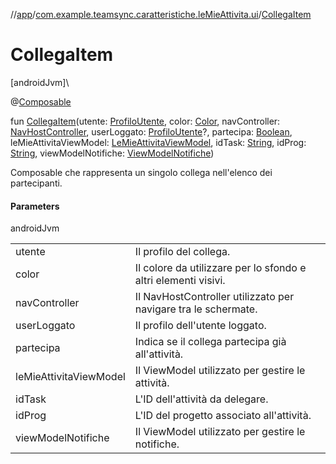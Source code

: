//[app](../../index.md)/[com.example.teamsync.caratteristiche.leMieAttivita.ui](index.md)/[CollegaItem](-collega-item.md)

# CollegaItem

[androidJvm]\

@[Composable](https://developer.android.com/reference/kotlin/androidx/compose/runtime/Composable.html)

fun [CollegaItem](-collega-item.md)(utente: [ProfiloUtente](../com.example.teamsync.caratteristiche.autentificazione.data.model/-profilo-utente/index.md), color: [Color](https://developer.android.com/reference/kotlin/androidx/compose/ui/graphics/Color.html), navController: [NavHostController](https://developer.android.com/reference/kotlin/androidx/navigation/NavHostController.html), userLoggato: [ProfiloUtente](../com.example.teamsync.caratteristiche.autentificazione.data.model/-profilo-utente/index.md)?, partecipa: [Boolean](https://kotlinlang.org/api/latest/jvm/stdlib/kotlin/-boolean/index.html), leMieAttivitaViewModel: [LeMieAttivitaViewModel](../com.example.teamsync.caratteristiche.leMieAttivita.data.viewModel/-le-mie-attivita-view-model/index.md), idTask: [String](https://kotlinlang.org/api/latest/jvm/stdlib/kotlin/-string/index.html), idProg: [String](https://kotlinlang.org/api/latest/jvm/stdlib/kotlin/-string/index.html), viewModelNotifiche: [ViewModelNotifiche](../com.example.teamsync.caratteristiche.notifiche.data.viewModel/-view-model-notifiche/index.md))

Composable che rappresenta un singolo collega nell'elenco dei partecipanti.

#### Parameters

androidJvm

| | |
|---|---|
| utente | Il profilo del collega. |
| color | Il colore da utilizzare per lo sfondo e altri elementi visivi. |
| navController | Il NavHostController utilizzato per navigare tra le schermate. |
| userLoggato | Il profilo dell'utente loggato. |
| partecipa | Indica se il collega partecipa già all'attività. |
| leMieAttivitaViewModel | Il ViewModel utilizzato per gestire le attività. |
| idTask | L'ID dell'attività da delegare. |
| idProg | L'ID del progetto associato all'attività. |
| viewModelNotifiche | Il ViewModel utilizzato per gestire le notifiche. |
